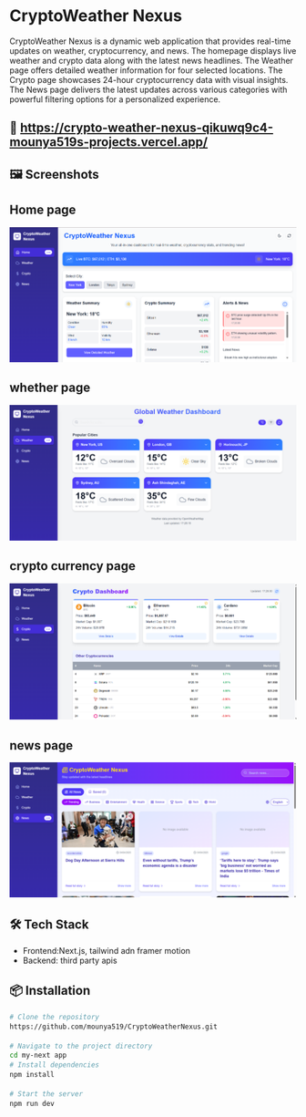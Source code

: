 # CryptoWeather Nexus

CryptoWeather Nexus is a dynamic web application that provides real-time updates on weather, cryptocurrency, and news. The homepage displays live weather and crypto data along with the latest news headlines. The Weather page offers detailed weather information for four selected locations. The Crypto page showcases 24-hour cryptocurrency data with visual insights. The News page delivers the latest updates across various categories with powerful filtering options for a personalized experience.

## 🚀 https://crypto-weather-nexus-qikuwq9c4-mounya519s-projects.vercel.app/

## 🖼️ Screenshots

## Home page
![alt text](image.png)
## whether page
![alt text](image-1.png)
## crypto currency page
![alt text](image-2.png)
## news page
![alt text](image-3.png)





## 🛠️ Tech Stack

- Frontend:Next.js, tailwind adn framer motion
- Backend: third party apis

## 📦 Installation

```bash
# Clone the repository
https://github.com/mounya519/CryptoWeatherNexus.git

# Navigate to the project directory
cd my-next app
# Install dependencies
npm install

# Start the server
npm run dev
